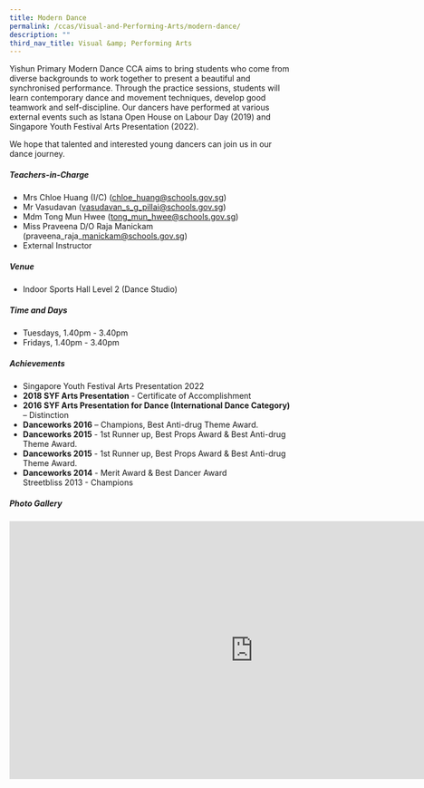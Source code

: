 ```yaml
---
title: Modern Dance
permalink: /ccas/Visual-and-Performing-Arts/modern-dance/
description: ""
third_nav_title: Visual &amp; Performing Arts
---
```

Yishun Primary Modern Dance CCA aims to bring students who come from diverse backgrounds to work together to present a beautiful and synchronised performance. Through the practice sessions, students will learn contemporary dance and movement techniques, develop good teamwork and self-discipline. 
Our dancers have performed at various external events such as Istana Open House on Labour Day (2019) and Singapore Youth Festival Arts Presentation (2022).

We hope that talented and interested young dancers can join us in our dance journey.

##### **Teachers-in-Charge**
* Mrs Chloe Huang (I/C) (chloe_huang@schools.gov.sg)
* Mr Vasudavan (vasudavan_s_g_pillai@schools.gov.sg)
* Mdm Tong Mun Hwee (tong_mun_hwee@schools.gov.sg)
* Miss Praveena D/O Raja Manickam (praveena\_raja\_manickam@schools.gov.sg)
* External Instructor

##### **Venue**
* Indoor Sports Hall Level 2 (Dance Studio)

##### **Time and Days**
* Tuesdays, 1.40pm - 3.40pm
* Fridays, 1.40pm - 3.40pm

##### **Achievements**
* Singapore Youth Festival Arts Presentation 2022
* **2018 SYF Arts Presentation** - Certificate of Accomplishment
* **2016 SYF Arts Presentation for Dance (International Dance Category)** – Distinction
* **Danceworks 2016** – Champions, Best Anti-drug Theme Award.
* **Danceworks 2015** -&nbsp;1st Runner up,&nbsp;Best Props Award &amp;&nbsp;Best Anti-drug Theme Award.
* **Danceworks 2015** -&nbsp;1st Runner up,&nbsp;Best Props Award &amp;&nbsp;Best Anti-drug Theme Award.
* **Danceworks 2014** - Merit Award &amp;&nbsp;Best Dancer Award   
Streetbliss 2013 - Champions

##### **Photo Gallery**

<iframe allowfullscreen="true" width="860" height="455" frameborder="0" src="https://docs.google.com/presentation/d/e/2PACX-1vQvWOR7G52HvzjyTKIXq4S4vg8WxTzivBbqX9IMAkY-9xRI-Ys4DPgtni6rKJ94txDIN1DR7EB_Dk98/embed?start=true&amp;loop=true&amp;delayms=3000"></iframe>